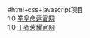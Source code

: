 #html+css+javascript项目<br/>
1.0 <a href="./拳皇命运官网/01index.html">拳皇命运官网</a> <br/>
1.0 <a href="./王者荣耀官网/index.html">王者荣耀官网</a>

